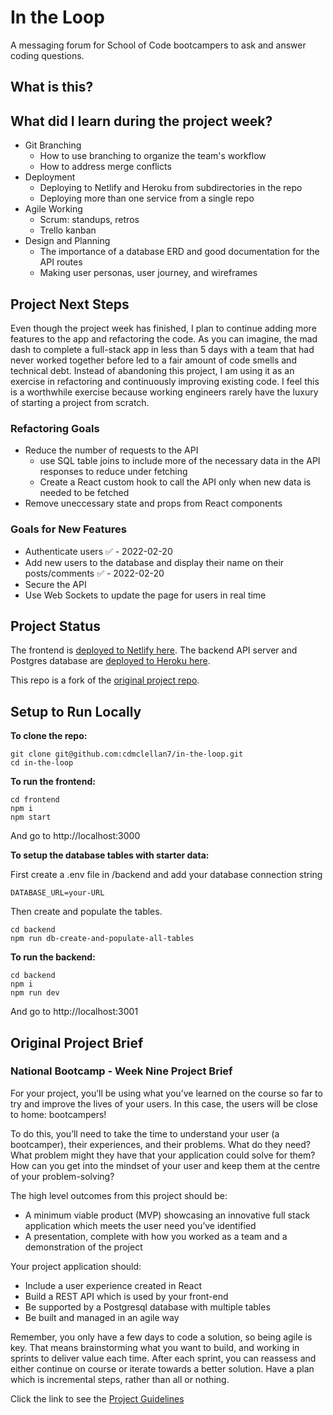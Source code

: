 # In the Loop

A messaging forum for School of Code bootcampers to ask and answer coding questions.

## What is this?



## What did I learn during the project week?

- Git Branching
  - How to use branching to organize the team's workflow
  - How to address merge conflicts
- Deployment
  - Deploying to Netlify and Heroku from subdirectories in the repo
  - Deploying more than one service from a single repo
- Agile Working
  - Scrum: standups, retros
  - Trello kanban
- Design and Planning
  - The importance of a database ERD and good documentation for the API routes
  - Making user personas, user journey, and wireframes

## Project Next Steps

Even though the project week has finished, I plan to continue adding more features to the app and refactoring the code. As you can imagine, the mad dash to complete a full-stack app in less than 5 days with a team that had never worked together before led to a fair amount of code smells and technical debt. Instead of abandoning this project, I am using it as an exercise in refactoring and continuously improving existing code. I feel this is a worthwhile exercise because working engineers rarely have the luxury of starting a project from scratch.

### Refactoring Goals
- Reduce the number of requests to the API
  - use SQL table joins to include more of the necessary data in the API responses to reduce under fetching
  - Create a React custom hook to call the API only when new data is needed to be fetched
- Remove uneccessary state and props from React components

### Goals for New Features

- Authenticate users ✅ - 2022-02-20
- Add new users to the database and display their name on their posts/comments ✅ - 2022-02-20
- Secure the API
- Use Web Sockets to update the page for users in real time

## Project Status

The frontend is [deployed to Netlify here](https://in-the-l00p.netlify.app/).
The backend API server and Postgres database are [deployed to Heroku here](https://in-the-loop-backend.herokuapp.com/).

This repo is a fork of the [original project repo](https://github.com/SchoolOfCode/national-project-week-room25-project).

## Setup to Run Locally

**To clone the repo:**
```
git clone git@github.com:cdmclellan7/in-the-loop.git
cd in-the-loop
```

**To run the frontend:**
```
cd frontend
npm i
npm start
```
And go to http://localhost:3000

**To setup the database tables with starter data:**

First create a .env file in /backend and add your database connection string 
```
DATABASE_URL=your-URL
```
Then create and populate the tables.
```
cd backend
npm run db-create-and-populate-all-tables
```

**To run the backend:**
```
cd backend
npm i
npm run dev
```
And go to http://localhost:3001

## Original Project Brief
### National Bootcamp - Week Nine Project Brief

For your project, you’ll be using what you’ve learned on the course so far to try and improve the lives of your users. In this case, the users will be close to home: bootcampers!

To do this, you’ll need to take the time to understand your user (a bootcamper), their experiences, and their problems. What do they need? What problem might they have that your application could solve for them? How can you get into the mindset of your user and keep them at the centre of your problem-solving?

The high level outcomes from this project should be:

- A minimum viable product (MVP) showcasing an innovative full stack application which meets the user need you’ve identified
- A presentation, complete with how you worked as a team and a demonstration of the project

Your project application should:

- Include a user experience created in React
- Build a REST API which is used by your front-end
- Be supported by a Postgresql database with multiple tables
- Be built and managed in an agile way

Remember, you only have a few days to code a solution, so being agile is key. That means brainstorming what you want to build, and working in sprints to deliver value each time. After each sprint, you can reassess and either continue on course or iterate towards a better solution. Have a plan which is incremental steps, rather than all or nothing.

Click the link to see the [Project Guidelines](https://github.com/SchoolOfCode/project-guidelines/blob/master/project-week.md)
